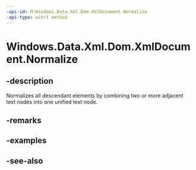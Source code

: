 ```yaml
---
-api-id: M:Windows.Data.Xml.Dom.XmlDocument.Normalize
-api-type: winrt method
---
```


<!-- Method syntax
public void Normalize()
-->

# Windows.Data.Xml.Dom.XmlDocument.Normalize

## -description
Normalizes all descendant elements by combining two or more adjacent text nodes into one unified text node.

## -remarks

## -examples

## -see-also
